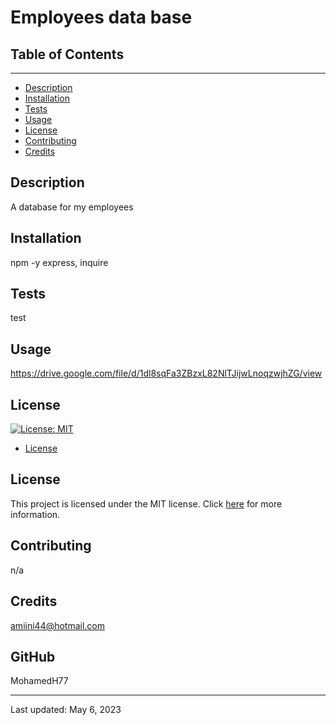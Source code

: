 # Employees data base
## Table of Contents
  -----------------
  - [Description](#description)
  - [Installation](#installation)
  - [Tests](#tests)
  - [Usage](#usage)
  - [License](#license)
  - [Contributing](#contributing)
  - [Credits](#credits)

## Description  
  A database for my employees

## Installation
  npm -y express, inquire

## Tests 
  test

## Usage 
  https://drive.google.com/file/d/1dl8sqFa3ZBzxL82NlTJijwLnoqzwjhZG/view

## License 
  [![License: MIT](https://img.shields.io/badge/License-MIT-yellow.svg)](https://opensource.org/licenses/MIT)
  * [License](#license)

  ## License

This project is licensed under the MIT license. Click [here](https://choosealicense.com/licenses/mit/) for more information.

## Contributing  
  n/a

  ## Credits  
  amiini44@hotmail.com

  ## GitHub  
  MohamedH77

  ---
  Last updated: May 6, 2023
  